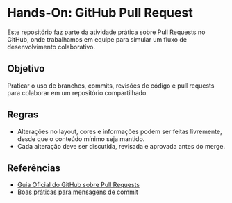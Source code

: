 # Hands-On: GitHub Pull Request

Este repositório faz parte da atividade prática sobre Pull Requests no GitHub, onde trabalhamos em equipe para simular um fluxo de desenvolvimento colaborativo.

## Objetivo

Praticar o uso de branches, commits, revisões de código e pull requests para colaborar em um repositório compartilhado.

## Regras

- Alterações no layout, cores e informações podem ser feitas livremente, desde que o conteúdo mínimo seja mantido.
- Cada alteração deve ser discutida, revisada e aprovada antes do merge.

## Referências

- [Guia Oficial do GitHub sobre Pull Requests](https://docs.github.com/pt/pull-requests)
- [Boas práticas para mensagens de commit](https://cbea.ms/git-commit/)
